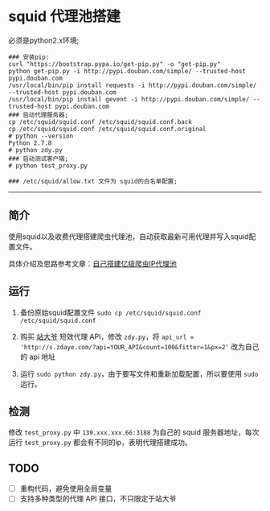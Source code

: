 # squid 代理池搭建





必须是python2.x环境;

```shell
### 安装pip:
curl "https://bootstrap.pypa.io/get-pip.py" -o "get-pip.py"
python get-pip.py -i http://pypi.douban.com/simple/ --trusted-host pypi.douban.com
/usr/local/bin/pip install requests -i http://pypi.douban.com/simple/ --trusted-host pypi.douban.com
/usr/local/bin/pip install gevent -i http://pypi.douban.com/simple/ --trusted-host pypi.douban.com
### 启动代理服务器;
cp /etc/squid/squid.conf /etc/squid/squid.conf.back
cp /etc/squid/squid.conf /etc/squid/squid.conf.original
# python --version
Python 2.7.8
# python zdy.py
### 启动测试客户端;
# python test_proxy.py

### /etc/squid/allow.txt 文件为 squid的白名单配置;
```



-----



## 简介

使用squid以及收费代理搭建爬虫代理池，自动获取最新可用代理并写入squid配置文件。

具体介绍及思路参考文章：[自己搭建亿级爬虫IP代理池](http://www.xnathan.com/2017/03/02/squid-proxy-pool/)

## 运行

1. 备份原始squid配置文件
   `sudo cp /etc/squid/squid.conf /etc/squid/squid.conf`

2. 购买 [站大爷](http://ip.zdaya.com) 短效代理 API，修改 `zdy.py`，将 `api_url = 'http://s.zdaye.com/?api=YOUR_API&count=100&fitter=1&px=2'` 改为自己的 api 地址

3. 运行 `sudo python zdy.py`，由于要写文件和重新加载配置，所以要使用 `sudo` 运行。

## 检测

修改 `test_proxy.py` 中 `139.xxx.xxx.66:3188` 为自己的 squid 服务器地址，每次运行 `test_proxy.py` 都会有不同的ip，表明代理搭建成功。

## TODO

- [ ] 重构代码，避免使用全局变量
- [ ] 支持多种类型的代理 API 接口，不只限定于站大爷